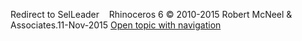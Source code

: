 ---
---

Redirect to SelLeader&#160;
&#160;
Rhinoceros 6 © 2010-2015 Robert McNeel &amp; Associates.11-Nov-2015
 [Open topic with navigation](selleader.html) 

